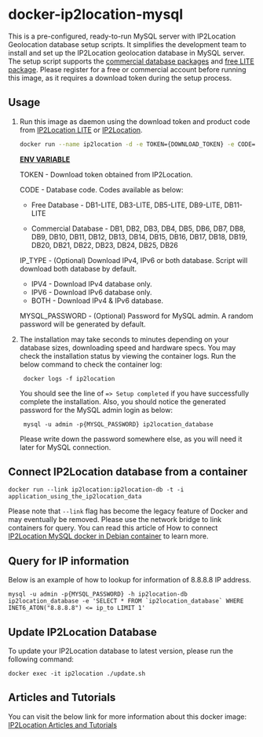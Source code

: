 docker-ip2location-mysql
========================

This is a pre-configured, ready-to-run MySQL server with IP2Location Geolocation database setup scripts. It simplifies the development team to install and set up the IP2Location geolocation database in MySQL server. The setup script supports the [commercial database packages](https://www.ip2location.com) and [free LITE package](https://lite.ip2location.com). Please register for a free or commercial account before running this image, as it requires a download token during the setup process.



## Usage

1. Run this image as daemon using the download token and product code from [IP2Location LITE](https://lite.ip2location.com) or [IP2Location](https://www.ip2location.com).

   ```bash
   docker run --name ip2location -d -e TOKEN={DOWNLOAD_TOKEN} -e CODE={DOWNLOAD_CODE} -e MYSQL_PASSWORD={MYSQL_PASSWORD} ip2location/mysql
   ```

   **<u>ENV VARIABLE</u>**

   TOKEN - Download token obtained from IP2Location.

   CODE - Database code. Codes available as below:

   * Free Database - DB1-LITE, DB3-LITE, DB5-LITE, DB9-LITE, DB11-LITE

   * Commercial Database - DB1, DB2, DB3, DB4, DB5, DB6, DB7, DB8, DB9, DB10, DB11, DB12, DB13, DB14, DB15, DB16, DB17, DB18, DB19, DB20, DB21, DB22, DB23, DB24, DB25, DB26
     

   IP_TYPE - (Optional) Download IPv4, IPv6 or both database. Script will download both database by default.

   * IPV4 - Download IPv4 database only.
   * IPV6 - Download IPv6 database only.
   * BOTH - Download IPv4 & IPv6 database.   

   MYSQL_PASSWORD - (Optional) Password for MySQL admin. A random password will be generated by default.

   

2. The installation may take seconds to minutes depending on your database sizes, downloading speed and hardware specs. You may check the installation status by viewing the container logs. Run the below command to check the container log:

        docker logs -f ip2location

    You should see the line of `=> Setup completed` if you have successfully complete the installation. Also, you should notice the generated password for the MySQL admin login as below:
	
	    mysql -u admin -p{MYSQL_PASSWORD} ip2location_database
	
	Please write down the password somewhere else, as you will need it later for MySQL connection.



## Connect IP2Location database from a container

    docker run --link ip2location:ip2location-db -t -i application_using_the_ip2location_data

Please note that `--link` flag has become the legacy feature of Docker and may eventually be removed. Please use the network bridge to link containers for query. You can read this article of How to connect [IP2Location MySQL docker in Debian container](https://blog.ip2location.com/knowledge-base/how-to-connect-ip2location-mysql-docker-in-debian-container/) to learn more.



## Query for IP information

Below is an example of how to lookup for information of 8.8.8.8 IP address.

```mysql
mysql -u admin -p{MYSQL_PASSWORD} -h ip2location-db ip2location_database -e 'SELECT * FROM `ip2location_database` WHERE INET6_ATON("8.8.8.8") <= ip_to LIMIT 1'
```



## Update IP2Location Database

To update your IP2Location database to latest version, please run the following  command:

```
docker exec -it ip2location ./update.sh
```



## Articles and Tutorials

You can visit the below link for more information about this docker image:
[IP2Location Articles and Tutorials](https://blog.ip2location.com)
